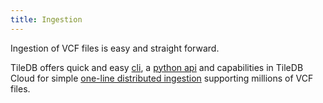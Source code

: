 ```yaml
---
title: Ingestion
---
```


Ingestion of VCF files is easy and straight forward.

TileDB offers quick and easy [cli](cli.md), a [python api](python.md) and capabilities in TileDB Cloud for simple [one-line distributed ingestion](distributed-ingestion.md) supporting millions of VCF files.
